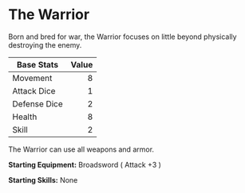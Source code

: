 # The Warrior

Born and bred for war, the Warrior focuses on little beyond physically destroying the enemy.

| Base Stats | Value |
|----|----:|
| Movement     |  8 |
| Attack Dice  |  1 |
| Defense Dice |  2 |
| Health       |  8 |
| Skill        |  2 |

The Warrior can use all weapons and armor.

**Starting Equipment:** Broadsword ( Attack +3 )

**Starting Skills:** None
